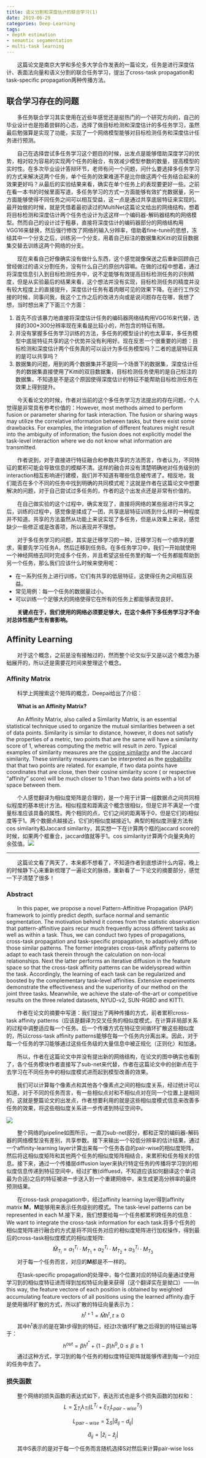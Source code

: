 ```yaml
---
title: 语义分割和深度估计的联合学习(1)
date: 2019-06-29
categories: Deep-Learning
tags:
- depth estimation
- semantic segamentation
- multi-task learning
---
```


　　这篇论文是南京大学和多伦多大学合作发表的一篇论文，任务是进行深度估计、表面法向量和语义分割的联合任务学习，提出了cross-task propagation和task-specific propagation两种传播方法。

<!-- more -->

## 联合学习存在的问题

　　多任务联合学习其实使用在近些年感觉还是挺热门的一个研究方向的，自己的毕业设计也是抱着尝鲜的心态，选择了做目标检测和深度估计的多任务学习，虽然最后勉强算是实现了功能，实现了一个网络模型能够对目标检测任务和深度估计任务进行预测。

　　自己在选择尝试多任务学习这个题目的时候，出发点是能够借助深度学习的优势，相对较为容易的实现两个任务的融合，有效减少模型参数的数量，提高模型的实时性。在多次毕业设计答辩环节，老师有问一个问题，问什么要选择多任务学习的方式来解决这两个任务，单个任务的效果难道不是比你做这两个任务结合起来的效果更好吗？从最后的实验结果来看，确实在单个任务上的表现要更好一些。之前在看一本书的时候里面写道，多任务学习的方式一方面能够有效扩充数据量，另一方面能够使得不同任务之间可以相互受益，这一点是通过共享底层特征来实现的。最开始做的时候，就是凭借着最初读过的MultiNet这篇论文给出的网络结构，想着将目标检测和深度估计两个任务也设计为这这样一个编码器-解码器结构的网络模型。然而自己的设计过于粗暴，直接将深度估计的编码器部分的网络结构用VGG16来替换，然后强行修改了网络的输入分辨率，借助着fine-tune的思想，冻结其中一个分支之后，训练另一个分支，用着自己标注的数据集和Kitti的双目数据集交替去训练这两个网络的分支。

　　现在来看自己好像确实没有做什么东西，这个感觉就像保送之后重新回顾自己曾经做过的语义分割任务，没有什么自己的原创内容嘛。在做的过程中想着，通过将深度信息引入到目标检测任务中，说不定能够有效提高目标检测任务的识别精度，但是从实验最后的结果来看，这个想法并没有实现，目标检测任务的精度并没有较大程度上的直接提升，深度估计任务有着肉眼可见的效果下降。在进行工作交接的时候，同事问我，我这个工作之后的改进方向或是说问题存在在哪，我想了想，当时想出来了下面三个方面：

1. 首先不应该暴力地直接将深度估计任务的编码器网络结构用VGG16来代替，选择的300*300分辨率现在来看是比较小的，所包含的特征有限。
2. 并没有掌握多任务学习训练的方法，多任务的模型设计的也太草率，多任务模型中底层特征共享的这个优势并没有利用好。现在反思一个很重要的问题：目标检测和深度估计两个任务真的可以设计为多任务模型吗？二者的底层特征真的是可以共享吗？
3. 数据集的问题，用到的两个数据集并不是同一个场景下的数据集，深度估计任务的数据集直接使用了Kitti的双目数据集，目标检测任务使用的是自己标注的数据集，不知道是不是这个原因使得深度估计的特征不能帮助目标检测任务在效果上得到提升。

　　今天看论文的时候，作者对当前的这个多任务学习方法提出的存在问题，个人觉得是非常具有参考价值的：However, most methods aimed to perform fusion or parameter sharing for task interaction. The fusion or sharing ways may utilize the correlative information between tasks,  but there exist some drawbacks. For examples, the integration of different features might result into the ambiguity of information; the fusion does not explicitly model the task-level interaction where we do not know what information are transmitted. 

　　作者说到，对于直接进行特征融合和参数共享的方法而言，作者认为，不同特征的累积可能会导致信息的模糊不清。这样的融合并没有清楚明确地对任务级别的interaction相互影响进行建模，我们并不知道有哪些信息被传递了。相反地，我们能否在多个不同的任务中找到明确的共同模式呢？这就是作者在这篇论文中想要解决的问题，对于自己尝试过多任务的，作者的这个出发点还是非常有价值的。

　　在自己做实验的这个过程中，确实发现了，直接将网络的某些层进行共享之后，训练的过程中，感觉像是揉成了一团，共享底层特征训练到什么样的一种程度并不知道。共享的方法虽然从功能上来说实现了多任务，但是从效果上来说，感觉缺少一些修正或是改善项，所以表现并不理想。

　　对于多任务学习的问题，其实是迁移学习的一种，迁移学习有一个顺序的要求，需要先学习任务A，然后迁移到任务B。在多任务学习中，我们一开始就使用一个神经网络去同时完成多个任务，并且希望这些任务里的每一个任务都能帮助到另一个任务，那么我们应该什么时候来使用呢：

- 在一系列任务上进行训练，它们有共享的低层特征，这使得任务之间相互获益。
- 常见用例：每一个任务的数据量过小。
- 可以训练一个足够大的网络使得它在所有的任务上都能够表现良好。

　　**关键点在于，我们使用的网络必须要足够大，在这个条件下多任务学习才不会对总体性能产生有害影响。**

## Affinity Learning

　　对于这个概念，之前是没有接触过的，然而整个论文似乎又是以这个概念为基础展开的，所以还是需要花时间来整理这个概念。

### Affinity Matrix

　　科学上网搜索这个矩阵的概念，Deepai给出了介绍：

　　**What is an Affinity Matrix?**

　　An Affinity Matrix, also called a Similarity Matrix, is an essential statistical technique used to organize the mutual similarities between a set of data points.  Similarity is similar to distance, however, it does not satisfy the properties of a metric, two points that are the same will have a similarity score of 1, whereas computing the metric will result in zero.  Typical examples of similarity measures are the [cosine similarity](https://deepai.org/machine-learning-glossary-and-terms/cosine-similarity) and the Jaccard similarity.  These similarity measures can be interpreted as the [probability](https://deepai.org/machine-learning-glossary-and-terms/probability) that that two points are related. for example, if two data points have coordinates that are close, then their cosine similarity score ( or respective “affinity” score) will be much closer to 1 than two data points with a lot of space between them.

　　个人感觉翻译为相似度矩阵是合理的，是一个用于计算一组数据点之间共同相似程度的基本统计方法。相似程度和距离这个概念很相似，但是它并不满足一个度量标准应该具备的属性。两个相同的点，它们之间的距离等于0，但是它们的i相似度等于1。两个数据点越接近，它们的相似度越接近1。典型的相似度测量方法有cos similarity和Jaccard similarity，其实想一下在计算两个框的jaccard score的时候，如果两个框重合，jaccard值就等于1。cos similarity计算两个向量夹角的余弦值。![](/pic/cos_similarity.png)

***

　　这篇论文看了两天了，本来都不想看了，不知道作者到底想讲什么内容，晚上的时候静下心来重新梳理了一遍论文的脉络，重新看了一下论文的摘要部分，感觉一下子清楚了很多！

### Abstract

　　In this paper, we propose a novel Pattern-Affinitive Propagation (PAP) framework to jointly predict depth, surface normal and semantic segmentation. The motivation behind it comes from the statistic observation that pattern-affinitive pairs recur much frequently across different tasks as well as within a task. Thus, we can conduct two types of propagations, cross-task propagation and task-specific propagation, to adaptively diffuse those similar patterns. The former integrates cross-task affinity patterns to adapt to each task therein through the calculation on non-local relationships. Next the latter performs an iterative diffusion in the feature space so that the cross-task affinity patterns can be widelyspread within the task. Accordingly, the learning of each task can be regularized and boosted by the complementary
task-level affinities. Extensive experiments demonstrate the effectiveness and the superiority of our method on the joint three tasks. Meanwhile, we achieve the state-of-the-art or competitive results on the three related datasets, NYUD-v2, SUN-RGBD and KITTI.

　　作者在论文的摘要中写道：我们提出了两种传播的方式，前者累积cross-task affinity patterns（应该是翻译为交叉任务的相似度模式，在计算非局部关系的过程中调整适应每一个任务。后一个传播方式在特征空间循环扩散这些相似度的，所以cross-task affinity patterns能够在每一个任务内分离出来。因此，对于每一个任务的学习能够通过这些任务级的大量信息中被正规化（正则化）和加速。

　　所以，作者在这篇论文中并没有提出新的网络结构，在论文的图中确实也看到了，各个任务模块作者直接写了sub-net来代替，作者在这篇论文中的创新点在于去学习在不同任务中的相似度模式进而起到模型改善的效果。

　　我们可以计算每个像素点和其他各个像素点之间的相似度关系，经过统计可以知道，对于不同的任务而言，有一些相似点对和不相似点对在同一个位置上是相同的，这就是整篇论文的出发点，作者想要利用的就是这些相似度模式信息来改善多任务的效果，将这些相似度关系进一步传递到特征空间中。

![](/pic/PAP_pipeline.png)

 　　整个网络的pipeline如图所示，一直刀sub-net部分，都和正常的编码器-解码器的网络模型没有差别，共享参数。接下来输出一个较低分辨率的估计结果，通过一个affinity-learning layer计算出来每一个任务各自的pair-wise的相似度矩阵，然后将这相似度矩阵和其他两个任务的相似度矩阵相结合，来累积和任务相关的信息。接下来，通过一个传播层diffusion layer来执行特定任务的传播将学习到的相似度信息传递到特征空间中，经过扩散(diffuesd，不知道应该如何翻译这个单词最为合适)之后的特征被进一步送入到一个重建网络中，来生成更高分辨率的最终预测结果。

 　　在cross-task propagation中，经过affinity learning layer得到affinity matrix **M**，**M**能够用来表示任务级别的模式。The task-level patterns can be represented in each M.接下来，我们想要给每一个任务都累积跨任务的信息：We want to integrate the cross-task information for each task.将多个任务的相似度矩阵进行融合的方式是将不同任务对应的相似度矩阵进行加权操作，得到最后的cross-task相似度模式的相似度矩阵:
$$
\hat{M}_{T_i}=\alpha_1^{T_i}\cdot{M_{T_1}}+\alpha_2^{T_i}\cdot{M_{T_2}}+\alpha_3^{T_i}\cdot{M_{T_3}}
$$
 　　对于每一个任务而言，对应的**M**都是不一样的。

 　　在task-specific propagation的处理中，每个位置对应的特征向量通过使用学习到的相似度特征进而得到加权特征向量来获得（这个翻译实在是拗口）——In this way, the feature vectore of each position is obtained by weighted accumulating feature vectors of all positions using the learned affinity.由于是使用循环扩散的方式，所以扩散的特征向量表示为：
$$
h^{t+1}=\hat{M}h^t,t\geq0
$$
　　其中h<sup>t</sup>表示的是在第t步得到的特征，经过t次循环扩散之后得到的特征输出等于：
$$
h^{out}=\beta{h}^{t^*}+(1-\beta)h^0,0\leq\beta\geq1
$$
　　通过这种方式，学习到的每个任务的相似度特征矩阵就能够传递到每一个对应的任务中去了。

### 损失函数

　　整个网络的损失函数的表达式如下，表达形式也是多个损失函数的加权和：
$$
L=\sum_{T_i}\lambda_{Ti}({L^{T_i}+\xi_{T_i}L^{T_i}_{pair-wise}})
$$

$$
L_{pair-wise}=\sum_{S}|{\hat{d}_{ij}}-d_{ij}|
$$

$$
\hat{d}_{ij}=|{\hat{z}_i}-{\hat{z}_j}|
$$



　　其中S表示的是对于每一个任务而言随机选择S对然后来计算pair-wise loss